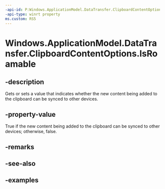 ```yaml
---
-api-id: P:Windows.ApplicationModel.DataTransfer.ClipboardContentOptions.IsRoamable
-api-type: winrt property
ms.custom: RS5
---
```


<!-- Property syntax.
public bool IsRoamable { get;  set; }
-->

# Windows.ApplicationModel.DataTransfer.ClipboardContentOptions.IsRoamable

## -description
Gets or sets a value that indicates whether the new content being added to the clipboard can be synced to other devices.

## -property-value
True if the new content being added to the clipboard can be synced to other devices; otherwise, false.

## -remarks

## -see-also

## -examples
